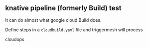 ## knative pipeline (formerly Build) test

It can do almost what google cloud Build does.

Define steps in a `cloudbuild.yaml` file and triggermesh will process

cloudops
